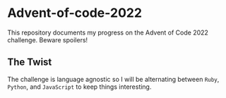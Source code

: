 # Advent-of-code-2022
This repository documents my progress on the Advent of Code 2022 challenge. Beware spoilers!
## The Twist
The challenge is language agnostic so I will be alternating between `Ruby`, `Python`, and `JavaScript` to keep things interesting.
